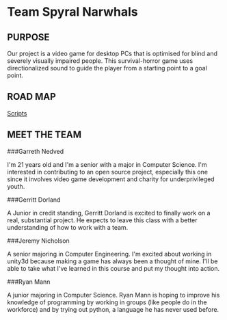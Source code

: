 Team Spyral Narwhals
====================

PURPOSE
--------

Our project is a video game for desktop PCs that is optimised for blind and severely visually impaired people. This survival-horror game uses directionalized sound to guide the player from a starting point to a goal point.
 
ROAD MAP
--------
[Scripts](https://github.com/CSUChicoSoftwareEngineering/spyral-narwhals/tree/revisions/SoundMaze/Assets/My%20Scripts)

 
MEET THE TEAM
--------------

###Garreth Nedved

I'm 21 years old and I'm a senior with a major in Computer Science. I'm interested in contributing to an open source project, especially this one since it involves video game development and charity for underprivileged youth.

###Gerritt Dorland

A Junior in credit standing, Gerritt Dorland is excited to finally work on a real, substantial project. He expects to leave this class with a better understanding of how to work with a team.

###Jeremy Nicholson 

A senior majoring in Computer Engineering. I'm excited about working in unity3d because making a game has always been a thought of mine.  I'll be able to take what I've learned in this course and put my thought into action.

###Ryan Mann

A junior majoring in Computer Science.  Ryan Mann is hoping to improve his knowledge of programming by working in groups (like people do in the workforce) and by trying out python, a language he has never used before.

